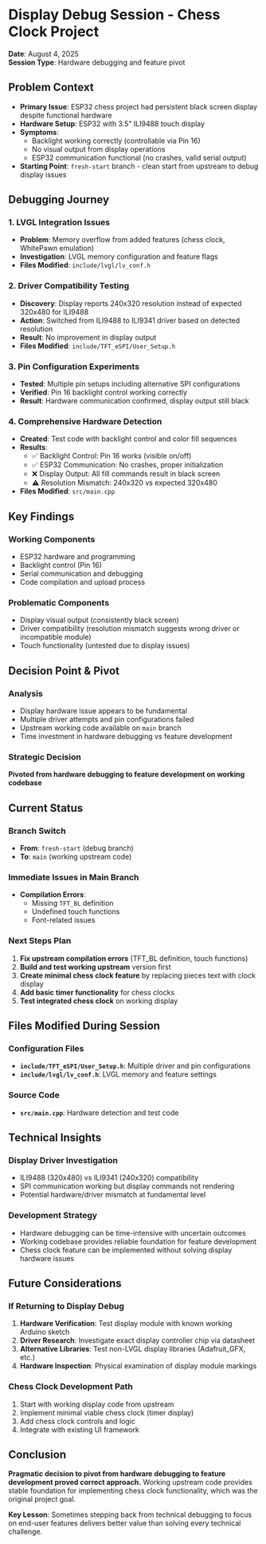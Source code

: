 # Display Debug Session - Chess Clock Project

**Date**: August 4, 2025  
**Session Type**: Hardware debugging and feature pivot

## Problem Context

- **Primary Issue**: ESP32 chess project had persistent black screen display despite functional hardware
- **Hardware Setup**: ESP32 with 3.5" ILI9488 touch display
- **Symptoms**: 
  - Backlight working correctly (controllable via Pin 16)
  - No visual output from display operations
  - ESP32 communication functional (no crashes, valid serial output)
- **Starting Point**: `fresh-start` branch - clean start from upstream to debug display issues

## Debugging Journey

### 1. LVGL Integration Issues
- **Problem**: Memory overflow from added features (chess clock, WhitePawn emulation)
- **Investigation**: LVGL memory configuration and feature flags
- **Files Modified**: `include/lvgl/lv_conf.h`

### 2. Driver Compatibility Testing
- **Discovery**: Display reports 240x320 resolution instead of expected 320x480 for ILI9488
- **Action**: Switched from ILI9488 to ILI9341 driver based on detected resolution
- **Result**: No improvement in display output
- **Files Modified**: `include/TFT_eSPI/User_Setup.h`

### 3. Pin Configuration Experiments
- **Tested**: Multiple pin setups including alternative SPI configurations
- **Verified**: Pin 16 backlight control working correctly
- **Result**: Hardware communication confirmed, display output still black

### 4. Comprehensive Hardware Detection
- **Created**: Test code with backlight control and color fill sequences
- **Results**:
  - ✅ Backlight Control: Pin 16 works (visible on/off)
  - ✅ ESP32 Communication: No crashes, proper initialization
  - ❌ Display Output: All fill commands result in black screen
  - ⚠️ Resolution Mismatch: 240x320 vs expected 320x480
- **Files Modified**: `src/main.cpp`

## Key Findings

### Working Components
- ESP32 hardware and programming
- Backlight control (Pin 16)
- Serial communication and debugging
- Code compilation and upload process

### Problematic Components
- Display visual output (consistently black screen)
- Driver compatibility (resolution mismatch suggests wrong driver or incompatible module)
- Touch functionality (untested due to display issues)

## Decision Point & Pivot

### Analysis
- Display hardware issue appears to be fundamental
- Multiple driver attempts and pin configurations failed
- Upstream working code available on `main` branch
- Time investment in hardware debugging vs feature development

### Strategic Decision
**Pivoted from hardware debugging to feature development on working codebase**

## Current Status

### Branch Switch
- **From**: `fresh-start` (debug branch)
- **To**: `main` (working upstream code)

### Immediate Issues in Main Branch
- **Compilation Errors**:
  - Missing `TFT_BL` definition
  - Undefined touch functions
  - Font-related issues

### Next Steps Plan
1. **Fix upstream compilation errors** (TFT_BL definition, touch functions)
2. **Build and test working upstream** version first
3. **Create minimal chess clock feature** by replacing pieces text with clock display
4. **Add basic timer functionality** for chess clocks
5. **Test integrated chess clock** on working display

## Files Modified During Session

### Configuration Files
- **`include/TFT_eSPI/User_Setup.h`**: Multiple driver and pin configurations
- **`include/lvgl/lv_conf.h`**: LVGL memory and feature settings

### Source Code
- **`src/main.cpp`**: Hardware detection and test code

## Technical Insights

### Display Driver Investigation
- ILI9488 (320x480) vs ILI9341 (240x320) compatibility
- SPI communication working but display commands not rendering
- Potential hardware/driver mismatch at fundamental level

### Development Strategy
- Hardware debugging can be time-intensive with uncertain outcomes
- Working codebase provides reliable foundation for feature development
- Chess clock feature can be implemented without solving display hardware issues

## Future Considerations

### If Returning to Display Debug
1. **Hardware Verification**: Test display module with known working Arduino sketch
2. **Driver Research**: Investigate exact display controller chip via datasheet
3. **Alternative Libraries**: Test non-LVGL display libraries (Adafruit_GFX, etc.)
4. **Hardware Inspection**: Physical examination of display module markings

### Chess Clock Development Path
1. Start with working display code from upstream
2. Implement minimal viable chess clock (timer display)
3. Add chess clock controls and logic
4. Integrate with existing UI framework

## Conclusion

**Pragmatic decision to pivot from hardware debugging to feature development proved correct approach.** Working upstream code provides stable foundation for implementing chess clock functionality, which was the original project goal.

**Key Lesson**: Sometimes stepping back from technical debugging to focus on end-user features delivers better value than solving every technical challenge.